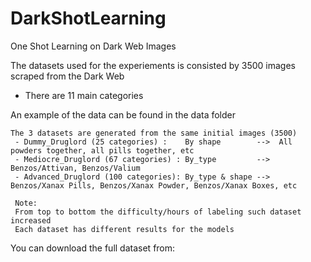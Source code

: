 # DarkShotLearning
One Shot Learning on Dark Web Images

The datasets used for the experiements is consisted by 3500 images scraped from the Dark Web
  - There are 11 main categories
  
  
  
An example of the data can be found in the data folder

    The 3 datasets are generated from the same initial images (3500)
     - Dummy_Druglord (25 categories) :    By shape        -->  All powders together, all pills together, etc
     - Mediocre_Druglord (67 categories) : By_type         -->  Benzos/Attivan, Benzos/Valium
     - Advanced_Druglord (100 categories): By_type & shape -->  Benzos/Xanax Pills, Benzos/Xanax Powder, Benzos/Xanax Boxes, etc
     
     Note:
     From top to bottom the difficulty/hours of labeling such dataset increased
     Each dataset has different results for the models
     
You can download the full dataset from:
      
